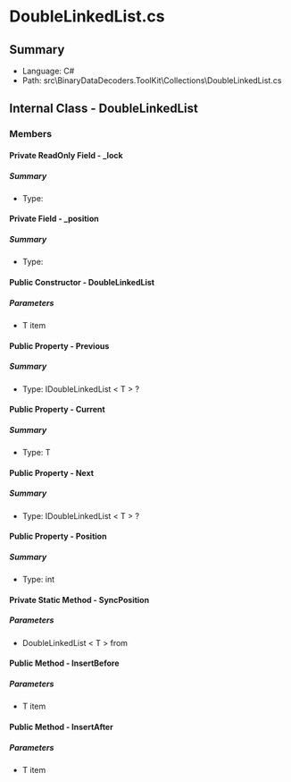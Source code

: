 ﻿# DoubleLinkedList.cs

## Summary

* Language: C#
* Path: src\BinaryDataDecoders.ToolKit\Collections\DoubleLinkedList.cs

## Internal Class - DoubleLinkedList

### Members

#### Private ReadOnly Field - _lock

##### Summary

 * Type: 

#### Private Field - _position

##### Summary

 * Type: 

#### Public Constructor - DoubleLinkedList

#####  Parameters

 - T item 

#### Public Property - Previous

##### Summary

 * Type: IDoubleLinkedList < T > ? 

#### Public Property - Current

##### Summary

 * Type: T 

#### Public Property - Next

##### Summary

 * Type: IDoubleLinkedList < T > ? 

#### Public Property - Position

##### Summary

 * Type: int 

#### Private Static Method - SyncPosition

#####  Parameters

 - DoubleLinkedList < T > from 

#### Public Method - InsertBefore

#####  Parameters

 - T item 

#### Public Method - InsertAfter

#####  Parameters

 - T item 

